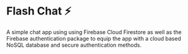 # Flash Chat ⚡️

A simple chat app using using Firebase Cloud Firestore as well as the Firebase authentication package to equip the app with a cloud based NoSQL database and secure authentication methods.
